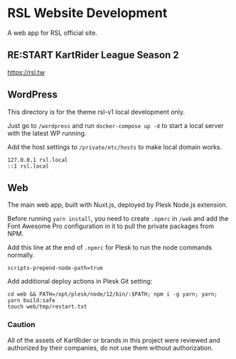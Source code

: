 # RSL Website Development

A web app for RSL official site.


## RE:START KartRider League Season 2

https://rsl.tw

## WordPress

This directory is for the theme rsl-v1 local development only.

Just go to `/wordpress` and run `docker-compose up -d` to start a local server with the latest WP running.

Add the host settings to `/private/etc/hosts` to make local domain works.

```
127.0.0.1 rsl.local
::1 rsl.local
```

## Web

The main web app, built with Nuxt.js, deployed by Plesk Node.js extension.

Before running `yarn install`, you need to create `.npmrc` in `/web` and add the Font Awesome Pro configuration in it to pull the private packages from NPM.

Add this line at the end of `.npmrc` for Plesk to run the node commands normally.

```
scripts-prepend-node-path=true
```

Add additional deploy actions in Plesk Git setting:

```
cd web && PATH=/opt/plesk/node/12/bin/:$PATH; npm i -g yarn; yarn; yarn build:safe
touch web/tmp/restart.txt
```

### **Caution**

All of the assets of KartRider or brands in this project were reviewed and authorized by their companies, do not use them without authorization.

